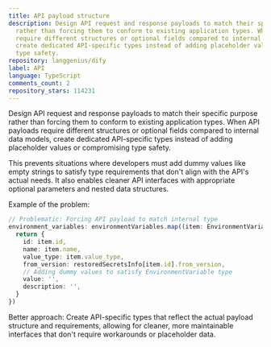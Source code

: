```yaml
---
title: API payload structure
description: Design API request and response payloads to match their specific purpose
  rather than forcing them to conform to existing application types. When API payloads
  require different structures or optional fields compared to internal data models,
  create dedicated API-specific types instead of adding placeholder values or compromising
  type safety.
repository: langgenius/dify
label: API
language: TypeScript
comments_count: 2
repository_stars: 114231
---
```


Design API request and response payloads to match their specific purpose rather than forcing them to conform to existing application types. When API payloads require different structures or optional fields compared to internal data models, create dedicated API-specific types instead of adding placeholder values or compromising type safety.

This prevents situations where developers must add dummy values like empty strings to satisfy type requirements that don't align with the API's actual needs. It also enables cleaner API interfaces with appropriate optional parameters and nested data structures.

Example of the problem:
```typescript
// Problematic: Forcing API payload to match internal type
environment_variables: environmentVariables.map((item: EnvironmentVariable) => {
  return {
    id: item.id,
    name: item.name,
    value_type: item.value_type,
    from_version: restoredSecretsInfo[item.id].from_version,
    // Adding dummy values to satisfy EnvironmentVariable type
    value: '',
    description: '',
  }
})
```

Better approach: Create API-specific types that reflect the actual payload structure and requirements, allowing for cleaner, more maintainable interfaces that don't require workarounds or placeholder data.